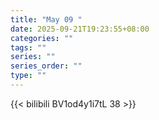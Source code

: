 ```yaml
---
title: "May 09 "
date: 2025-09-21T19:23:55+08:00
categories: ""
tags: ""
series: ""
series_order: ""
type: ""
---
```



{{< bilibili BV1od4y1i7tL 38 >}}

